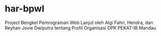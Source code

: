 # har-bpwl
Project Bengkel Pemrograman Web Lanjut oleh Algi Fahri, Hendra, dan Reyhan Jovie Dwiputra tentang Profil Organisasi DPK PEKAT-IB Mandau
